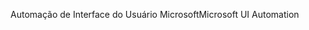 <span data-ttu-id="19230-101">Automação de Interface do Usuário Microsoft</span><span class="sxs-lookup"><span data-stu-id="19230-101">Microsoft UI Automation</span></span>